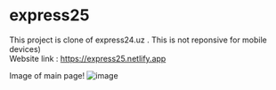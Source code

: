 # express25
This project is clone of express24.uz . This is not reponsive for mobile devices)<br>
Website link : https://express25.netlify.app<br>

Image of main page!
![image](https://user-images.githubusercontent.com/69756664/209841944-ed867424-8359-44f8-bb8b-8834b4e11bd3.png)
